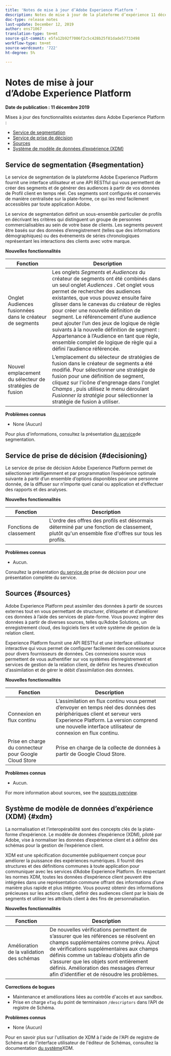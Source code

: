 ```yaml
---
title: 'Notes de mise à jour d’Adobe Experience Platform '
description: Notes de mise à jour de la plateforme d’expérience 11 décembre 2019
doc-type: release notes
last-update: December 12, 2019
author: ens71067
translation-type: tm+mt
source-git-commit: e5fa12b92f7006f2c5c428b25f81dade57733498
workflow-type: tm+mt
source-wordcount: '722'
ht-degree: 5%

---
```



# Notes de mise à jour d’Adobe Experience Platform

**Date de publication : 11 décembre 2019**

Mises à jour des fonctionnalités existantes dans Adobe Experience Platform :

* [Service de segmentation](#segmentation)
* [Service de prise de décision](#decisioning)
* [Sources](#sources)
* [Système de modèle de données d’expérience (XDM)](#xdm)

## Service de segmentation {#segmentation}

Le service de segmentation de la plateforme Adobe Experience Platform fournit une interface utilisateur et une API RESTful qui vous permettent de créer des segments et de générer des audiences à partir de vos données de Profil client en temps réel. Ces segments sont configurés et conservés de manière centralisée sur la plate-forme, ce qui les rend facilement accessibles par toute application Adobe.

Le service de segmentation définit un sous-ensemble particulier de profils en décrivant les critères qui distinguent un groupe de personnes commercialisables au sein de votre base de clients. Les segments peuvent être basés sur des données d’enregistrement (telles que des informations démographiques) ou des événements de séries chronologiques représentant les interactions des clients avec votre marque.

**Nouvelles fonctionnalités**

| Fonction | Description |
|--- | ---|
| Onglet Audiences fusionnées dans le créateur de segments | Les onglets _Segments_ et _Audiences_ du créateur de segments ont été combinés dans un seul onglet _Audiences_ . Cet onglet vous permet de rechercher des audiences existantes, que vous pouvez ensuite faire glisser dans le canevas du créateur de règles pour créer une nouvelle définition de segment. Le référencement d’une audience peut ajouter l’un des jeux de logique de règle suivants à la nouvelle définition de segment : Appartenance à l’Audience en tant que règle, ensemble complet de logique de règle qui a défini l’audience référencée. |
| Nouvel emplacement du sélecteur de stratégies de fusion | L’emplacement du sélecteur de stratégies de fusion dans le créateur de segments a été modifié. Pour sélectionner une stratégie de fusion pour une définition de segment, cliquez sur l&#39;icône d&#39;engrenage dans l&#39;onglet _Champs_ , puis utilisez le menu déroulant _Fusionner la stratégie_ pour sélectionner la stratégie de fusion à utiliser. |

**Problèmes connus**

* None (Aucun)

Pour plus d&#39;informations, consultez la présentation [du service](../../segmentation/home.md)de segmentation.

## Service de prise de décision {#decisioning}

Le service de prise de décision Adobe Experience Platform permet de sélectionner intelligemment et par programmation l’expérience optimale suivante à partir d’un ensemble d’options disponibles pour une personne donnée, de la diffuser sur n’importe quel canal ou application et d’effectuer des rapports et des analyses.

**Nouvelles fonctionnalités**

| Fonction | Description |
| -----------| ---------- |
| Fonctions de classement | L&#39;ordre des offres des profils est désormais déterminé par une fonction de classement, plutôt qu&#39;un ensemble fixe d&#39;offres sur tous les profils. |

**Problèmes connus**

* Aucun.

Consultez la présentation [du service de](../../decisioning-service/home.md) prise de décision pour une présentation complète du service.

## Sources {#sources}

Adobe Experience Platform peut assimiler des données à partir de sources externes tout en vous permettant de structurer, d’étiqueter et d’améliorer ces données à l’aide des services de plate-forme. Vous pouvez ingérer des données à partir de diverses sources, telles qu’Adobe Solutions, un enregistrement cloud, des logiciels tiers et votre système de gestion de la relation client.

Experience Platform fournit une API RESTful et une interface utilisateur interactive qui vous permet de configurer facilement des connexions source pour divers fournisseurs de données. Ces connexions source vous permettent de vous authentifier sur vos systèmes d’enregistrement et services de gestion de la relation client, de définir les heures d’exécution d’assimilation et de gérer le débit d’assimilation des données.

**Nouvelles fonctionnalités**

| Fonction | Description |
| ---------- | ------------ |
| Connexion en flux continu | L’assimilation en flux continu vous permet d’envoyer en temps réel des données des périphériques client et serveur vers Experience Platform. La version comprend une nouvelle interface utilisateur de connexion en flux continu. |
| Prise en charge du connecteur pour Google Cloud Store | Prise en charge de la collecte de données à partir de Google Cloud Store. |

**Problèmes connus**

* Aucun.

For more information about sources, see the [sources overview](../../sources/home.md).

## Système de modèle de données d’expérience (XDM) {#xdm}

La normalisation et l’interopérabilité sont des concepts clés de la plate-forme d’expérience. Le modèle de données d’expérience (XDM), piloté par Adobe, vise à normaliser les données d’expérience client et à définir des schémas pour la gestion de l’expérience client.

XDM est une spécification documentée publiquement conçue pour améliorer la puissance des expériences numériques. Il fournit des structures et des définitions communes à toute application pour communiquer avec les services d’Adobe Experience Platform. En respectant les normes XDM, toutes les données d’expérience client peuvent être intégrées dans une représentation commune offrant des informations d’une manière plus rapide et plus intégrée. Vous pouvez obtenir des informations précieuses sur les actions client, définir des audiences client par le biais de segments et utiliser les attributs client à des fins de personnalisation.

**Nouvelles fonctionnalités**

| Fonction | Description |
|--- | ---|
| Amélioration de la validation des schémas | De nouvelles vérifications permettent de s’assurer que les références se résolvent en champs supplémentaires comme prévu. Ajout de vérifications supplémentaires aux champs définis comme un tableau d’objets afin de s’assurer que les objets sont entièrement définis. Amélioration des messages d’erreur afin d’identifier et de résoudre les problèmes. |

**Corrections de bogues**

* Maintenance et améliorations liées au contrôle d&#39;accès et aux sandbox.
* Prise en charge `eTag` du point de terminaison `/descriptors` dans l’API de registre de Schéma.

**Problèmes connus**

* None (Aucun)

Pour en savoir plus sur l&#39;utilisation de XDM à l&#39;aide de l&#39;API de registre de Schéma et de l&#39;interface utilisateur de l&#39;éditeur de Schémas, consultez la documentation [du système](../../xdm/home.md)XDM.